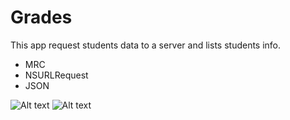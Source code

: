 Grades
======

This app request students data to a server and lists students info.

* MRC
* NSURLRequest
* JSON

![Alt text](https://raw.github.com/kazuochi/Grades/master/grade1.png "Optional title")
![Alt text](https://raw.github.com/kazuochi/Grades/master/grade2.png "Optional title")